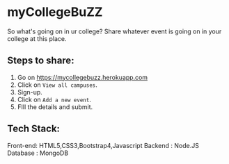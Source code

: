 # myCollegeBuZZ
So what's going on in ur college?
Share whatever event is going on in your college at this place.

## Steps to share:
1. Go on https://mycollegebuzz.herokuapp.com
2. Click on `View all campuses`.
3. Sign-up.
4. Click on `Add a new event`.
5. FIll the details and submit.

## Tech Stack:
Front-end: HTML5,CSS3,Bootstrap4,Javascript
Backend : Node.JS
Database : MongoDB

